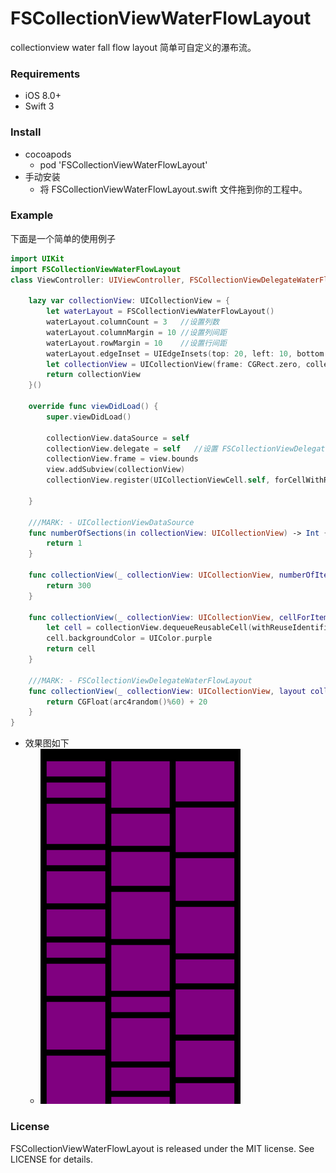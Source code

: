 # FSCollectionViewWaterFlowLayout

collectionview water fall flow layout 简单可自定义的瀑布流。

### Requirements

- iOS 8.0+ 
- Swift 3 

### Install

- cocoapods
  - pod 'FSCollectionViewWaterFlowLayout'
- 手动安装
  - 将 FSCollectionViewWaterFlowLayout.swift 文件拖到你的工程中。 
  
### Example

下面是一个简单的使用例子
```swift
import UIKit
import FSCollectionViewWaterFlowLayout
class ViewController: UIViewController, FSCollectionViewDelegateWaterFlowLayout,UICollectionViewDataSource {

    lazy var collectionView: UICollectionView = {
        let waterLayout = FSCollectionViewWaterFlowLayout()
        waterLayout.columnCount = 3   //设置列数
        waterLayout.columnMargin = 10 //设置列间距
        waterLayout.rowMargin = 10    //设置行间距
        waterLayout.edgeInset = UIEdgeInsets(top: 20, left: 10, bottom: 10, right: 10) //设置与父视图的边距
        let collectionView = UICollectionView(frame: CGRect.zero, collectionViewLayout: waterLayout)
        return collectionView
    }()
    
    override func viewDidLoad() {
        super.viewDidLoad()

        collectionView.dataSource = self
        collectionView.delegate = self   //设置 FSCollectionViewDelegateWaterFlowLayout 的代理对象
        collectionView.frame = view.bounds
        view.addSubview(collectionView)
        collectionView.register(UICollectionViewCell.self, forCellWithReuseIdentifier: "Cell")
        
    }

    ///MARK: - UICollectionViewDataSource
    func numberOfSections(in collectionView: UICollectionView) -> Int {
        return 1
    }
    
    func collectionView(_ collectionView: UICollectionView, numberOfItemsInSection section: Int) -> Int {
        return 300
    }
    
    func collectionView(_ collectionView: UICollectionView, cellForItemAt indexPath: IndexPath) -> UICollectionViewCell {
        let cell = collectionView.dequeueReusableCell(withReuseIdentifier: "Cell", for: indexPath)
        cell.backgroundColor = UIColor.purple
        return cell
    }
    
    ///MARK: - FSCollectionViewDelegateWaterFlowLayout
    func collectionView(_ collectionView: UICollectionView, layout collectionViewLayout: UICollectionViewLayout, heightForItemAt indexPath: IndexPath) -> CGFloat {
        return CGFloat(arc4random()%60) + 20
    }
}
```
- 效果图如下
  - ![image](https://github.com/Fredcom/FSCollectionViewWaterFlowLayout/blob/master/ScreenShot/ScreenShot.png)

### License

FSCollectionViewWaterFlowLayout is released under the MIT license. See LICENSE for details.
